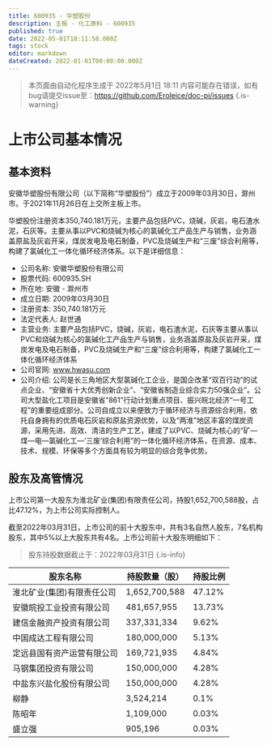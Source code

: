 ```yaml
---
title: 600935 - 华塑股份
description: 主板 - 化工原料 - 600935
published: true
date: 2022-05-01T18:11:58.000Z
tags: stock
editor: markdown
dateCreated: 2022-01-01T00:00:00.000Z
---
```


> 本页面由自动化程序生成于 2022年5月1日 18:11
> 内容可能存在错误，如有bug请提交issue至：https://github.com/Eroleice/doc-pi/issues
{.is-warning}

# 上市公司基本情况

## 基本资料

安徽华塑股份有限公司（以下简称“华塑股份”）成立于2009年03月30日，滁州市。于2021年11月26日在上交所主板上市。

华塑股份注册资本350,740.181万元，主要产品包括PVC，烧碱，灰岩，电石渣水泥，石灰等。主要从事以PVC和烧碱为核心的氯碱化工产品生产与销售，业务涵盖原盐及灰岩开采，煤炭发电及电石制备，PVC及烧碱生产和“三废”综合利用等，构建了氯碱化工一体化循环经济体系。以下是详细信息：

- 公司名称: 安徽华塑股份有限公司
- 股票代码: 600935.SH
- 所在地: 安徽 - 滁州市
- 成立日期: 2009年03月30日
- 注册资本: 350,740.181万元
- 法定代表人: 赵世通
- 主营业务: 主要产品包括PVC，烧碱，灰岩，电石渣水泥，石灰等主要从事以PVC和烧碱为核心的氯碱化工产品生产与销售，业务涵盖原盐及灰岩开采，煤炭发电及电石制备，PVC及烧碱生产和“三废”综合利用等，构建了氯碱化工一体化循环经济体系
- 公司官网: www.hwasu.com
- 公司介绍: 公司是长三角地区大型氯碱化工企业，是国企改革“双百行动”的试点企业、“安徽省十大优秀创新企业”、“安徽省制造业综合实力50强企业”。公司大型盐化工项目是安徽省“861”行动计划重点项目、振兴皖北经济“一号工程”的重要组成部分。公司自成立以来便致力于循环经济与资源综合利用，依托自身拥有的优质电石灰岩和原盐资源优势，以及“两淮”地区丰富的煤炭资源，采用先进、高效、清洁的生产工艺，建成了以PVC、烧碱为核心的“矿—煤—电—氯碱化工—‘三废’综合利用”的一体化循环经济体系，在资源、成本、技术、规模、环保等多个方面具有较为明显的综合竞争优势。


## 股东及高管情况

上市公司第一大股东为淮北矿业(集团)有限责任公司，持股1,652,700,588股，占比47.12%，为上市公司实际控制人。

截至2022年03月31日，上市公司的前十大股东中，共有3名自然人股东，7名机构股东，其中5%以上大股东共有4名。上市公司前十大股东明细如下：

> 股东持股数据截止于：2022年03月31日
{.is-info}

| 股东名称 | 持股数量（股） | 持股比例 |
| --- | --- | --- |
| 淮北矿业(集团)有限责任公司 | 1,652,700,588 | 47.12% |
| 安徽皖投工业投资有限公司 | 481,657,955 | 13.73% |
| 建信金融资产投资有限公司 | 337,331,334 | 9.62% |
| 中国成达工程有限公司 | 180,000,000 | 5.13% |
| 定远县国有资产运营有限公司 | 169,721,935 | 4.84% |
| 马钢集团投资有限公司 | 150,000,000 | 4.28% |
| 中盐东兴盐化股份有限公司 | 150,000,000 | 4.28% |
| 柳静 | 3,524,214 | 0.1% |
| 陈昭年 | 1,109,000 | 0.03% |
| 盛立强 | 905,196 | 0.03% |




